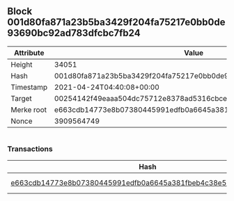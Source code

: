 ## Block 001d80fa871a23b5ba3429f204fa75217e0bb0de93690bc92ad783dfcbc7fb24

Attribute | Value
--- | ---
Height | 34051
Hash | 001d80fa871a23b5ba3429f204fa75217e0bb0de93690bc92ad783dfcbc7fb24
Timestamp | 2021-04-24T04:40:08+00:00
Target | 00254142f49eaaa504dc75712e8378ad5316cbcead634704b3734b6271167cc4
Merke root | e663cdb14773e8b07380445991edfb0a6645a381fbeb4c38e52af523816e46fb
Nonce | 3909564749

```

```

### Transactions

Hash | Amount
--- | ---
[e663cdb14773e8b07380445991edfb0a6645a381fbeb4c38e52af523816e46fb](e663cdb14773e8b07380445991edfb0a6645a381fbeb4c38e52af523816e46fb.md) | 10.00000000 SKEPTI 
